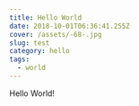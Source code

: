 ```yaml
---
title: Hello World
date: 2018-10-01T06:36:41.255Z
cover: /assets/-68-.jpg
slug: test
category: hello
tags:
  - world
---
```

Hello World!

